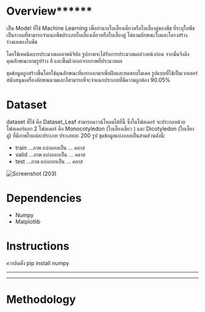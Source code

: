 
# Overview******
เป็น Model ที่ใช้ Machine Learning เพื่อทำนายใบเลี้ยงเดี่ยวหรือใบเลี้ยงคู่ของพืช ที่ระบุใบพืชเป็นระบบที่สามารถจำแนกพืชประเภทใบเลี้ยงเดี่ยวหรือใบเลี้ยงคู่ ได้ตามลักษณะใบและโครงสร้างร่างแหของใบพืช 

โดยใช้เทคนิคการประมวลผลภาพดิจิทัล รูปภาพจะได้รับการประมวลผลล่วงหน้าก่อน จากนั้นจึงดึงคุณลักษณะตามรูปร่าง สี และพื้นผิวออกจากภาพที่ประมวลผล

ชุดข้อมูลถูกสร้างขึ้นโดยใช้คุณลักษณะที่แยกออกมาเพื่อฝึกและทดสอบโมเดล รูปแบบที่ใช้เป็นเวกเตอร์สนับสนุนเครื่องลักษณนามและก็สามารถที่จะจำแนกประเภทที่มีความถูกต้อง 90.05%


# Dataset
dataset ที่ใช้ คือ Dataset_Leaf สามารถดาวน์โหลดได้ที่นี้ ซึ่งในโฟลเดอร์ จะประกอบด้วยโฟลเดอร์แยก 2 โฟลเดอร์ คือ Monocotyledon (ใบเลี้ยงเดี่ยว ) และ Dicotyledon (ใบเลี้ยงคู่) ที่มีภาพใบแต่ละประเภท ประเภทละ 200 รูป
ชุดข้อมูลแบ่งออกเป็นสามส่วนดังนี้:
  * train ...ภาพ แบ่งออกเป็น ... คลาส 
  * valid ...ภาพ แบ่งออกเป็น ... คลาส 
  * test  ...ภาพ แบ่งออกเป็น ... คลาส 
  
 
  ![Screenshot (203)](https://user-images.githubusercontent.com/96648859/147383329-c9e2e58a-fe50-4a5c-81d5-7ff3c93c8511.png)

# Dependencies
* Numpy
* Matplotlib


# Instructions
ควรติดตั้ง
pip install numpy
***
***

# Methodology
